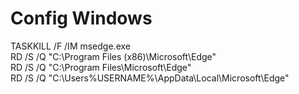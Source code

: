 ﻿# Config Windows

TASKKILL /F /IM msedge.exe  
RD /S /Q "C:\Program Files (x86)\Microsoft\Edge"  
RD /S /Q "C:\Program Files\Microsoft\Edge"  
RD /S /Q "C:\Users\%USERNAME%\AppData\Local\Microsoft\Edge"
